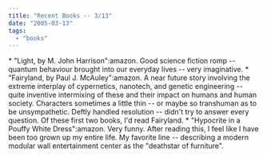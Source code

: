 ```yaml
---
title: "Recent Books -- 3/13"
date: "2005-03-13"
tags: 
  - "books"
---
```


\* "Light, by M. John Harrison":amazon. Good science fiction romp -- quantum behaviour brought into our everyday lives -- very imaginative. \* "Fairyland, by Paul J. McAuley":amazon. A near future story involving the extreme interplay of cypernetics, nanotech, and genetic engineering -- quite inventive intermixing of these and their impact on humans and human society. Characters sometimes a little thin -- or maybe so transhuman as to be unsympathetic. Deftly handled resolution -- didn't try to answer every question. Of these first two books, I'd read Fairyland. \* "Hypocrite in a Pouffy White Dress":amazon. Very funny. After reading this, I feel like I have been too grown up my entire life. My favorite line -- describing a modern modular wall entertainment center as the "deathstar of furniture".
